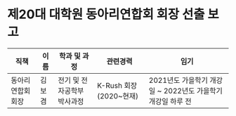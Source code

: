 제20대 대학원 동아리연합회 회장 선출 보고
===

| 직책 | 이름 | 학과 및 과정 | 관련경력 | 임기 |
|---|---|---|---|---|
| 동아리연합회 회장 | 김보겸 | 전기 및 전자공학부 박사과정 | K-Rush 회장 (2020~현재) | 2021년도 가을학기 개강일 ~ 2022년도 가을학기 개강일 하루 전 |
